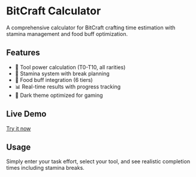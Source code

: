 # BitCraft Calculator

A comprehensive calculator for BitCraft crafting time estimation with stamina management and food buff optimization.

## Features
- 🔨 Tool power calculation (T0-T10, all rarities)
- 🔋 Stamina system with break planning
- 🍖 Food buff integration (6 tiers)
- 📊 Real-time results with progress tracking
- 🌙 Dark theme optimized for gaming

## Live Demo
[Try it now](https://yourusername.github.io/bitcraft-calculator)

## Usage
Simply enter your task effort, select your tool, and see realistic completion times including stamina breaks.
